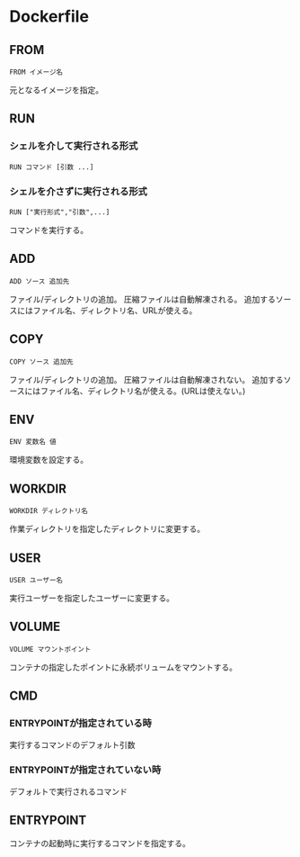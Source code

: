 # Dockerfile
## FROM
	FROM イメージ名
元となるイメージを指定。

## RUN
### シェルを介して実行される形式
	RUN コマンド [引数 ...]
### シェルを介さずに実行される形式
	RUN ["実行形式","引数",...]
コマンドを実行する。

## ADD
	ADD ソース 追加先
ファイル/ディレクトリの追加。
圧縮ファイルは自動解凍される。
追加するソースにはファイル名、ディレクトリ名、URLが使える。

## COPY
	COPY ソース 追加先
ファイル/ディレクトリの追加。
圧縮ファイルは自動解凍されない。
追加するソースにはファイル名、ディレクトリ名が使える。(URLは使えない。)

## ENV
	ENV 変数名 値
環境変数を設定する。

## WORKDIR
	WORKDIR ディレクトリ名
作業ディレクトリを指定したディレクトリに変更する。

## USER
	USER ユーザー名
実行ユーザーを指定したユーザーに変更する。

## VOLUME
	VOLUME マウントポイント
コンテナの指定したポイントに永続ボリュームをマウントする。

## CMD
### ENTRYPOINTが指定されている時
実行するコマンドのデフォルト引数
### ENTRYPOINTが指定されていない時
デフォルトで実行されるコマンド

## ENTRYPOINT
コンテナの起動時に実行するコマンドを指定する。
